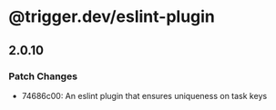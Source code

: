 # @trigger.dev/eslint-plugin

## 2.0.10

### Patch Changes

- 74686c00: An eslint plugin that ensures uniqueness on task keys
